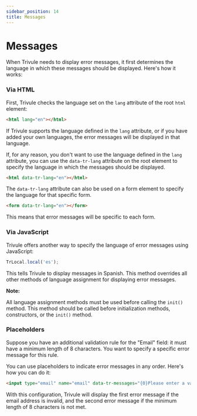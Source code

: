 ```yaml
---
sidebar_position: 14
title: Messages
---
```

 
# Messages

When Trivule needs to display error messages, it first determines the language in which these messages should be displayed. Here's how it works:

### Via HTML

First, Trivule checks the language set on the `lang` attribute of the root `html` element:
```html
<html lang="en"></html>
```

If Trivule supports the language defined in the `lang` attribute, or if you have added your own languages, the error messages will be displayed in that language.

If, for any reason, you don't want to use the language defined in the `lang` attribute, you can use the `data-tr-lang` attribute on the root element to specify the language in which the messages should be displayed.

```html
<html data-tr-lang="en"></html>
```

The `data-tr-lang` attribute can also be used on a form element to specify the language for that specific form.
```html
<form data-tr-lang="en"></form>
```
This means that error messages will be specific to each form.

### Via JavaScript

Trivule offers another way to specify the language of error messages using JavaScript:

```javascript
TrLocal.local('es');
```
This tells Trivule to display messages in Spanish. This method overrides all other methods of language assignment for displaying error messages.

**Note:**

All language assignment methods must be used before calling the `init()` method.
This method should be called before initialization methods, constructors, or the `init()` method.

### Placeholders

Suppose you have an additional validation rule for the "Email" field: it must have a minimum length of 8 characters. You want to specify a specific error message for this rule.

You can use placeholders to indicate error messages in any order. Here's how you can do it:

```html
<input type="email" name="email" data-tr-messages="{0}Please enter a valid email address|{1}Email must be at least 8 characters long">
```

With this configuration, Trivule will display the first error message if the email address is invalid, and the second error message if the minimum length of 8 characters is not met.